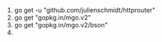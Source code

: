 1. go get -u "github.com/julienschmidt/httprouter"
2. go get "gopkg.in/mgo.v2"
2. go get "gopkg.in/mgo.v2/bson"
3. 